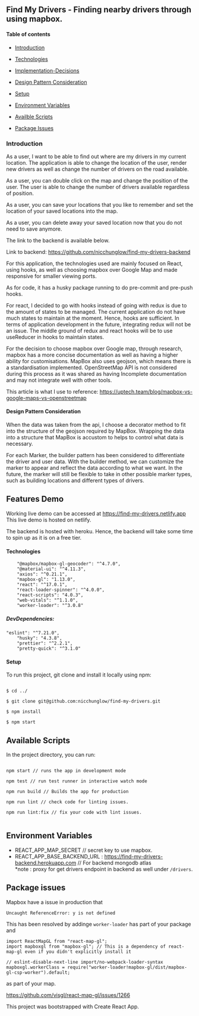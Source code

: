 ## Find My Drivers - Finding nearby drivers through using mapbox.

#### Table of contents

- [Introduction](#Introduction)

- [Technologies](#Technologies)

- [Implementation-Decisions](#Implementation-Decisions)

- [Design Pattern Consideration](#Design-Pattern-Consideration)

- [Setup](#Setup)

- [Environment Variables](#Environment-Variables)

- [Availble Scripts](#Available-Scripts)

- [Package Issues](#Package-issues)

### Introduction

As a user, I want to be able to find out where are my drivers in my current location. The application is able to change the location of the user, render new drivers as well as change the number of drivers on the road available.

As a user, you can double click on the map and change the position of the user. The user is able to change the number of drivers available regardless of position.

As a user, you can save your locations that you like to remember and set the location of your saved locations into the map.

As a user, you can delete away your saved location now that you do not need to save anymore.

The link to the backend is available below.

Link to backend: https://github.com/nicchunglow/find-my-drivers-backend

For this application, the technologies used are mainly focused on React, using hooks, as well as choosing mapbox over Google Map and made responsive for smaller viewing ports.

As for code, it has a husky package running to do pre-commit and pre-push hooks.

For react, I decided to go with hooks instead of going with redux is due to the amount of states to be managed. The current application do not have much states to maintain at the moment. Hence, hooks are sufficient. In terms of application development in the future, integrating redux will not be an issue. The middle ground of redux and react hooks will be to use useReducer in hooks to maintain states.

For the decision to choose mapbox over Google map, through research, mapbox has a more concise documentation as well as having a higher ability for customisations.
MapBox also uses geojson, which means there is a standardisation implemented.
OpenStreetMap API is not considered during this process as it was shared as having Incomplete documentation and may not integrate well with other tools.

This article is what I use to reference: https://uptech.team/blog/mapbox-vs-google-maps-vs-openstreetmap

#### Design Pattern Consideration

When the data was taken from the api, I choose a decorator method to fit into the structure of the geojson required by MapBox. Wrapping the data into a structure that MapBox is accustom to helps to control what data is necessary.

For each Marker, the builder pattern has been considered to differentiate the driver and user data. With the builder method, we can customize the marker to appear and reflect the data according to what we want. In the future, the marker will still be flexible to take in other possible marker types, such as building locations and different types of drivers.

## Features Demo

Working live demo can be accessed at https://find-my-drivers.netlify.app
This live demo is hosted on netlify.

The backend is hosted with heroku. Hence, the backend will take some time to spin up as it is on a free tier. 

#### Technologies

    	"@mapbox/mapbox-gl-geocoder": "^4.7.0",
    	"@material-ui": "^4.11.3",
    	"axios": "^0.21.1",
    	"mapbox-gl": "1.13.0",
    	"react": "^17.0.1",
    	"react-loader-spinner": "^4.0.0",
    	"react-scripts": "4.0.3",
    	"web-vitals": "^1.1.0",
    	"worker-loader": "^3.0.8"

##### DevDependencies:

    "eslint": "^7.21.0",
    	"husky": "4.3.8",
    	"prettier": "^2.2.1",
    	"pretty-quick": "^3.1.0"

#### Setup

To run this project, git clone and install it locally using npm:

```

$ cd ../

$ git clone git@github.com:nicchunglow/find-my-drivers.git

$ npm install

$ npm start

```

## Available Scripts

In the project directory, you can run:

```

npm start // runs the app in development mode

npm test // run test runner in interactive watch mode

npm run build // Builds the app for production

npm run lint // check code for linting issues.

npm run lint:fix // fix your code with lint issues.


```

## Environment Variables

- REACT_APP_MAP_SECRET // secret key to use mapbox.
- REACT_APP_BASE_BACKEND_URL : https://find-my-drivers-backend.herokuapp.com // For backend mongodb atlas\
*note : proxy for get drivers endpoint in backend as well under `/drivers`.

## Package issues

Mapbox have a issue in production that

```
Uncaught ReferenceError: y is not defined
```

This has been resolved by addinge `worker-loader` has part of your package and

```
import ReactMapGL from "react-map-gl";
import mapboxgl from "mapbox-gl"; // This is a dependency of react-map-gl even if you didn't explicitly install it

// eslint-disable-next-line import/no-webpack-loader-syntax
mapboxgl.workerClass = require("worker-loader!mapbox-gl/dist/mapbox-gl-csp-worker").default;
```

as part of your map.

https://github.com/visgl/react-map-gl/issues/1266

This project was bootstrapped with Create React App.
